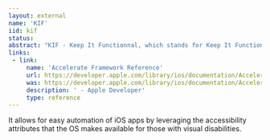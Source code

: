 ```yaml
---
layout: external
name: 'KIF'
iid: kif
status: 
abstract: "KIF - Keep It Functionnal, which stands for Keep It Functional, is an iOS integration test framework."
links:
 - link:
     name: 'Accelerate Framework Reference'
     url: https://developer.apple.com/library/ios/documentation/Accelerate/Reference/AccelerateFWRef/index.html
     was: https://developer.apple.com/library/ios/documentation/Accelerate/Reference/AccelerateFWRef/_index.html
     description: ' - Apple Developer'
     type: reference
---
```


It allows for easy automation of iOS apps by leveraging the accessibility attributes that the OS makes available for those with visual disabilities.